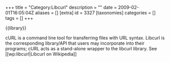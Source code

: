 +++
title = "Category:Libcurl"
description = ""
date = 2009-02-01T16:05:04Z
aliases = []
[extra]
id = 3327
[taxonomies]
categories = []
tags = []
+++

{{library}}

cURL is a command line tool for transferring files with URL syntax. Libcurl is the corresponding library/API that users may incorporate into their programs; cURL acts as a stand-alone wrapper to the libcurl library. See [[wp:libcurl|Libcurl on Wikipedia]]
